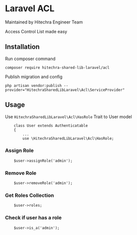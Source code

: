 # Laravel ACL

Maintained by Hitechra Engineer Team

Access Control List made easy

## Installation

Run composer command

`composer require hitechra-shared-lib-laravel/acl`

Publish migration and config

`php artisan vendor:publish --provider="HitechraSharedLibLaravel\Acl\ServiceProvider"`

## Usage

Use `HitechraSharedLibLaravel\Acl\HasRole` Trait to User model

```
    class User extends Authenticatable
    {
        ...
        use \HitechraSharedLibLaravel\Acl\HasRole;
```

### Assign Role
```
    $user->assignRole('admin');
```

### Remove Role
```
    $user->removeRole('admin');
```

### Get Roles Collection
```
    $user->roles;
```

### Check if user has a role
```
    $user->is_a('admin');
```
